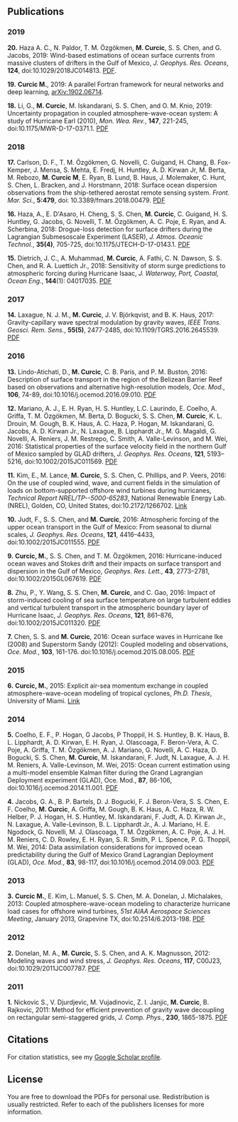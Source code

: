 ## Publications

### 2019

**20.** Haza A. C., N. Paldor, T. M. Özgökmen, **M. Curcic**, S. S. Chen, and G. Jacobs, 2019: Wind-based estimations of ocean surface currents from massive clusters of drifters in the Gulf of Mexico, *J. Geophys. Res. Oceans*, **124**, doi:10.1029/2018JC014813. [PDF](https://github.com/milancurcic/publications/blob/master/Haza_etal_JGR2019.pdf).

**19.** **Curcic M.**, 2019: A parallel Fortran framework for neural networks and deep learning, [arXiv:1902.06714](https://arxiv.org/abs/1902.06714).

**18.** Li, G., **M. Curcic**, M. Iskandarani, S. S. Chen, and O. M. Knio, 2019: Uncertainty propagation in coupled atmosphere-wave-ocean system: A study of Hurricane Earl (2010), *Mon. Wea. Rev.*, **147**, 221-245, doi:10.1175/MWR-D-17-0371.1. [PDF](https://github.com/milancurcic/publications/blob/master/Li_etal_MWR2019.pdf)

### 2018

**17.** Carlson, D. F., T. M. Özgökmen, G. Novelli, C. Guigand, H. Chang, B. Fox-Kemper, J. Mensa, S. Mehta, E. Fredj, H. Huntley, A. D. Kirwan Jr, M. Berta, M. Rebozo, **M. Curcic M**, E. Ryan, B. Lund, B. Haus, J. Molemaker, C. Hunt, S. Chen, L. Bracken, and J. Horstmann, 2018: Surface ocean dispersion observations from the ship-tethered aerostat remote sensing system. *Front. Mar. Sci.*, **5:479**, doi: 10.3389/fmars.2018.00479. [PDF](https://github.com/milancurcic/publications/blob/master/Carlson_etal_FMARS2018.pdf)

**16.** Haza, A., E. D'Asaro, H. Cheng, S. S. Chen, **M. Curcic**, C. Guigand, H. S. Huntley, G. Jacobs, G. Novelli, T. M. Özgökmen, A. C. Poje, E. Ryan, and A. Scherbina, 2018: Drogue-loss detection for surface drifters during the Lagrangian Submesoscale Experiment (LASER), *J. Atmos. Oceanic Technol.*, **35(4)**, 705-725, doi:10.1175/JTECH-D-17-0143.1. [PDF](https://github.com/milancurcic/publications/blob/master/Haza_etal_JTECH2018.pdf)

**15.** Dietrich, J. C., A. Muhammad, **M. Curcic**, A. Fathi, C. N. Dawson, S. S. Chen, and R. A. Luettich Jr., 2018: Sensitivity of storm surge predictions to atmospheric forcing during Hurricane Isaac, *J. Waterway, Port, Coastal, Ocean Eng.*, **144**(1): 04017035. [PDF](https://github.com/milancurcic/publications/blob/master/Dietrich_etal_WWENG2018.pdf)

### 2017

**14.** Laxague, N. J. M.,  **M. Curcic**, J. V. Björkqvist, and B. K. Haus, 2017: Gravity-capillary wave spectral modulation by gravity waves, *IEEE Trans. Geosci. Rem. Sens.*, **55(5)**, 2477-2485, doi:10.1109/TGRS.2016.2645539. [PDF](https://github.com/milancurcic/publications/blob/master/Laxague_etal_IEEE2017.pdf)

### 2016

**13.** Lindo-Atichati, D., **M. Curcic**, C. B. Paris, and P. M. Buston, 2016: Description of surface transport in the region of the Belizean Barrier Reef based on observations and alternative high-resolution models, *Oce. Mod.*, **106**, 74-89, doi:10.1016/j.ocemod.2016.09.010. [PDF](https://github.com/milancurcic/publications/blob/master/Lindo-Atichati_etal_OM2016.pdf)

**12.** Mariano, A. J., E. H. Ryan, H. S. Huntley, L.C. Laurindo, E. Coelho, A. Griffa, T. M. Özgökmen, M. Berta, D. Bogucki, S. S. Chen, **M. Curcic**, K. L. Drouin, M. Gough, B. K. Haus, A. C. Haza, P. Hogan, M. Iskandarani, G. Jacobs, A. D. Kirwan Jr., N. Laxague, B. Lipphardt Jr., M. G. Magaldi, G. Novelli, A. Reniers, J. M. Restrepo, C. Smith, A. Valle-Levinson, and M. Wei, 2016: Statistical properties of the surface velocity field in the northern Gulf of Mexico sampled by GLAD drifters,  *J. Geophys. Res. Oceans*, **121**, 5193–5216, doi:10.1002/2015JC011569. [PDF](https://github.com/milancurcic/publications/blob/master/Mariano_etal_JGR2016.pdf)

**11.** Kim, E., M. Lance, **M. Curcic**, S. S. Chen, C. Phillips, and P. Veers, 2016: On the use of coupled wind, wave, and current fields in the simulation of loads on bottom-supported offshore wind turbines during hurricanes, *Technical Report NREL/TP--5000-65283*, National Renewable Energy Lab. (NREL), Golden, CO, United States, doi:10.2172/1266702. [Link](http://www.osti.gov/scitech/biblio/1266702)

**10.** Judt, F., S. S. Chen, and **M. Curcic**, 2016: Atmospheric forcing of the upper ocean transport in the Gulf of Mexico: From seasonal to diurnal scales, *J. Geophys. Res. Oceans*, **121**, 4416–4433, doi:10.1002/2015JC011555. [PDF](https://github.com/milancurcic/publications/blob/master/Judt_etal_JGR2016.pdf)

**9.** **Curcic, M.**, S. S. Chen, and T. M. Özgökmen, 2016: Hurricane-induced ocean waves and Stokes drift and their impacts on surface transport and dispersion in the Gulf of Mexico, *Geophys. Res. Lett.*, **43**, 2773–2781, doi:10.1002/2015GL067619. [PDF](https://github.com/milancurcic/publications/blob/master/Curcic_etal_GRL2016.pdf)

**8.** Zhu, P., Y. Wang, S. S. Chen, **M. Curcic**, and C. Gao, 2016: Impact of storm-induced cooling of sea surface temperature on large turbulent eddies and vertical turbulent transport in the atmospheric boundary layer of Hurricane Isaac, *J. Geophys. Res. Oceans*, **121**, 861–876, doi:10.1002/2015JC011320. [PDF](https://github.com/milancurcic/publications/blob/master/Zhu_etal_JGR2016.pdf)

**7.** Chen, S. S. and **M. Curcic**, 2016: Ocean surface waves in Hurricane Ike (2008) and Superstorm Sandy (2012): Coupled modeling and observations, *Oce. Mod.*, **103**, 161-176. doi:10.1016/j.ocemod.2015.08.005. [PDF](https://github.com/milancurcic/publications/blob/master/Chen_and_Curcic_OM2016.pdf)

### 2015

**6.** **Curcic, M.**, 2015: Explicit air-sea momentum exchange in coupled atmosphere-wave-ocean modeling of tropical cyclones, *Ph.D. Thesis*, University of Miami. [Link](http://scholarlyrepository.miami.edu/oa_dissertations/1512)

### 2014

**5.** Coelho, E. F., P. Hogan, G Jacobs, P Thoppil, H. S. Huntley, B. K. Haus, B. L. Lipphardt, A. D. Kirwan, E. H. Ryan, J. Olascoaga, F. Beron-Vera, A. C. Poje, A. Griffa, T. M. Özgökmen, A. J. Mariano, G. Novelli, A. C. Haza, D. Bogucki, S. S. Chen, **M. Curcic**, M. Iskandarani, F. Judt, N. Laxague, A. J. H. M. Reniers, A. Valle-Levinson, M. Wei, 2015: Ocean current estimation using a multi-model ensemble Kalman filter during the Grand Lagrangian Deployment experiment (GLAD), Oce. Mod., **87**, 86-106, doi:10.1016/j.ocemod.2014.11.001. [PDF](https://github.com/milancurcic/publications/blob/master/Coelho_etal_OM2015.pdf)

**4.** Jacobs, G. A., B. P. Bartels, D. J. Bogucki, F. J. Beron-Vera, S. S. Chen, E. F. Coelho, **M. Curcic**, A. Griffa, M. Gough, B. K. Haus, A. C. Haza, R. W. Helber, P. J. Hogan, H. S. Huntley, M. Iskandarani, F. Judt, A. D. Kirwan Jr., N. Laxague, A. Valle-Levinson, B. L. Lipphardt Jr., A. J. Mariano, H. E. Ngodock, G. Novelli, M. J. Olascoaga, T. M. Özgökmen, A. C. Poje, A. J. H. M. Reniers, C. D. Rowley, E. H. Ryan, S. R. Smith, P. L. Spence, P. G. Thoppil, M. Wei, 2014: Data assimilation considerations for improved ocean predictability during the Gulf of Mexico Grand Lagrangian Deployment (GLAD), *Oce. Mod.*, **83**, 98-117, doi:10.1016/j.ocemod.2014.09.003. [PDF](https://github.com/milancurcic/publications/blob/master/Jacobs_etal_OM2014.pdf)

### 2013

**3.** **Curcic M.**, E. Kim, L. Manuel, S. S. Chen, M. A. Donelan, J. Michalakes, 2013: Coupled atmosphere-wave-ocean modeling to characterize hurricane load cases for offshore wind turbines, *51st AIAA Aerospace Sciences Meeting*, January 2013, Grapevine TX, doi:10.2514/6.2013-198. [PDF](https://github.com/milancurcic/publications/blob/master/Curcic_etal_AIAA2013.pdf)

### 2012

**2.** Donelan, M. A., **M. Curcic**, S. S. Chen, and A. K. Magnusson, 2012: Modeling waves and wind stress, *J. Geophys. Res. Oceans*, **117**, C00J23, doi:10.1029/2011JC007787. [PDF](https://github.com/milancurcic/publications/blob/master/Donelan_etal_JGR2012.pdf)

### 2011

**1.** Nickovic S., V. Djurdjevic, M. Vujadinovic, Z. I. Janjic, **M. Curcic**, B. Rajkovic, 2011: Method for efficient prevention of gravity wave decoupling on rectangular semi-staggered grids, *J. Comp. Phys.*, **230**, 1865-1875. [PDF](https://github.com/milancurcic/publications/blob/master/Nickovic_etal_JCP2011.pdf)

## Citations

For citation statistics, see my [Google Scholar profile](https://scholar.google.com/citations?user=NS217eUAAAAJ&hl=en).

## License

You are free to download the PDFs for personal use. Redistribution is usually restricted. Refer to each of the publishers licenses for more information.
